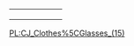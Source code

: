 |     |     |     |     |     |     |
|-----|-----|-----|-----|-----|-----|
|     |     |     |     |     |     |
|     |     |     |     |     |     |
|     |     |     |     |     |

[PL:CJ\_Clothes%5CGlasses\_(15)](/docs/pl-cj_clothes%5cglasses_(15).md "wikilink")
